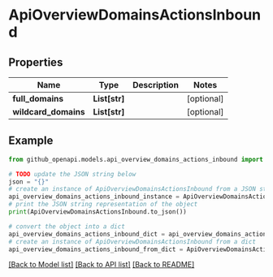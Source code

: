 # ApiOverviewDomainsActionsInbound


## Properties

Name | Type | Description | Notes
------------ | ------------- | ------------- | -------------
**full_domains** | **List[str]** |  | [optional] 
**wildcard_domains** | **List[str]** |  | [optional] 

## Example

```python
from github_openapi.models.api_overview_domains_actions_inbound import ApiOverviewDomainsActionsInbound

# TODO update the JSON string below
json = "{}"
# create an instance of ApiOverviewDomainsActionsInbound from a JSON string
api_overview_domains_actions_inbound_instance = ApiOverviewDomainsActionsInbound.from_json(json)
# print the JSON string representation of the object
print(ApiOverviewDomainsActionsInbound.to_json())

# convert the object into a dict
api_overview_domains_actions_inbound_dict = api_overview_domains_actions_inbound_instance.to_dict()
# create an instance of ApiOverviewDomainsActionsInbound from a dict
api_overview_domains_actions_inbound_from_dict = ApiOverviewDomainsActionsInbound.from_dict(api_overview_domains_actions_inbound_dict)
```
[[Back to Model list]](../README.md#documentation-for-models) [[Back to API list]](../README.md#documentation-for-api-endpoints) [[Back to README]](../README.md)



